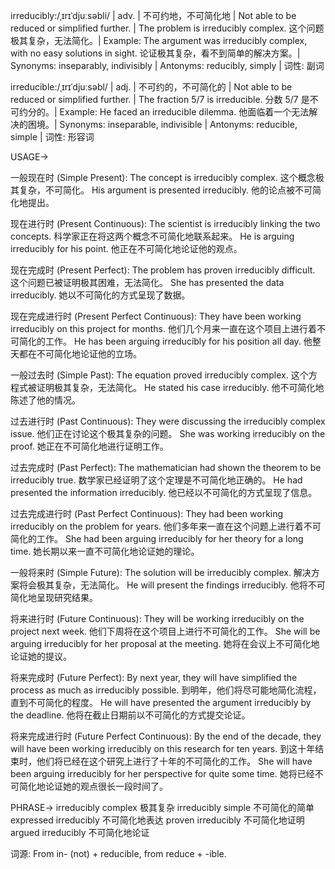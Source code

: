 irreducibly:/ˌɪrɪˈdjuːsəbli/ | adv. | 不可约地，不可简化地 | Not able to be reduced or simplified further. |  The problem is irreducibly complex.  这个问题极其复杂，无法简化。| Example: The argument was irreducibly complex, with no easy solutions in sight. 论证极其复杂，看不到简单的解决方案。| Synonyms: inseparably, indivisibly | Antonyms: reducibly, simply | 词性: 副词

irreducible:/ˌɪrɪˈdjuːsəbl/ | adj. | 不可约的，不可简化的 | Not able to be reduced or simplified further. | The fraction 5/7 is irreducible.  分数 5/7 是不可约分的。| Example:  He faced an irreducible dilemma. 他面临着一个无法解决的困境。| Synonyms:  inseparable, indivisible | Antonyms: reducible, simple | 词性: 形容词


USAGE->

一般现在时 (Simple Present):
The concept is irreducibly complex.  这个概念极其复杂，不可简化。
His argument is presented irreducibly.  他的论点被不可简化地提出。

现在进行时 (Present Continuous):
The scientist is irreducibly linking the two concepts.  科学家正在将这两个概念不可简化地联系起来。
He is arguing irreducibly for his point. 他正在不可简化地论证他的观点。

现在完成时 (Present Perfect):
The problem has proven irreducibly difficult.  这个问题已被证明极其困难，无法简化。
She has presented the data irreducibly. 她以不可简化的方式呈现了数据。

现在完成进行时 (Present Perfect Continuous):
They have been working irreducibly on this project for months.  他们几个月来一直在这个项目上进行着不可简化的工作。
He has been arguing irreducibly for his position all day. 他整天都在不可简化地论证他的立场。

一般过去时 (Simple Past):
The equation proved irreducibly complex.  这个方程式被证明极其复杂，无法简化。
He stated his case irreducibly. 他不可简化地陈述了他的情况。

过去进行时 (Past Continuous):
They were discussing the irreducibly complex issue.  他们正在讨论这个极其复杂的问题。
She was working irreducibly on the proof. 她正在不可简化地进行证明工作。


过去完成时 (Past Perfect):
The mathematician had shown the theorem to be irreducibly true.  数学家已经证明了这个定理是不可简化地正确的。
He had presented the information irreducibly. 他已经以不可简化的方式呈现了信息。


过去完成进行时 (Past Perfect Continuous):
They had been working irreducibly on the problem for years.  他们多年来一直在这个问题上进行着不可简化的工作。
She had been arguing irreducibly for her theory for a long time.  她长期以来一直不可简化地论证她的理论。


一般将来时 (Simple Future):
The solution will be irreducibly complex.  解决方案将会极其复杂，无法简化。
He will present the findings irreducibly.  他将不可简化地呈现研究结果。


将来进行时 (Future Continuous):
They will be working irreducibly on the project next week.  他们下周将在这个项目上进行不可简化的工作。
She will be arguing irreducibly for her proposal at the meeting. 她将在会议上不可简化地论证她的提议。


将来完成时 (Future Perfect):
By next year, they will have simplified the process as much as irreducibly possible. 到明年，他们将尽可能地简化流程，直到不可简化的程度。
He will have presented the argument irreducibly by the deadline. 他将在截止日期前以不可简化的方式提交论证。


将来完成进行时 (Future Perfect Continuous):
By the end of the decade, they will have been working irreducibly on this research for ten years. 到这十年结束时，他们将已经在这个研究上进行了十年的不可简化的工作。
She will have been arguing irreducibly for her perspective for quite some time. 她将已经不可简化地论证她的观点很长一段时间了。



PHRASE->
irreducibly complex  极其复杂
irreducibly simple  不可简化的简单
expressed irreducibly  不可简化地表达
proven irreducibly  不可简化地证明
argued irreducibly  不可简化地论证


词源:  From in- (not) + reducible, from reduce + -ible.
